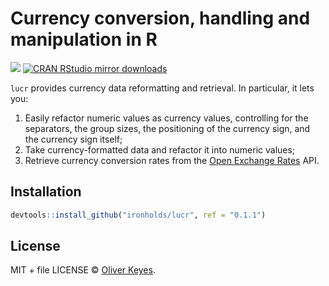 
# Currency conversion, handling and manipulation in R

[![](http://www.r-pkg.org/badges/version/lucr)](http://www.r-pkg.org/pkg/lucr)
[![CRAN RStudio mirror downloads](http://cranlogs.r-pkg.org/badges/lucr)](http://www.r-pkg.org/pkg/lucr)

`lucr` provides currency data reformatting and retrieval. In particular, it lets you:

1. Easily refactor numeric values as currency values, controlling for the separators, the group sizes, the positioning of the
currency sign, and the currency sign itself;
2. Take currency-formatted data and refactor it into numeric values;
3. Retrieve currency conversion rates from the [Open Exchange Rates](https://openexchangerates.org) API.

## Installation

```r
devtools::install_github("ironholds/lucr", ref = "0.1.1")
```

## License

MIT + file LICENSE © [Oliver Keyes](https://github.com/).
